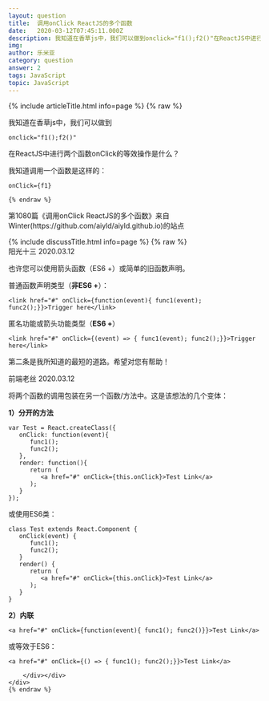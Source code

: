 ```yaml
---
layout: question
title:  调用onClick ReactJS的多个函数
date:   2020-03-12T07:45:11.000Z
description: 我知道在香草js中，我们可以做到onclick="f1();f2()"在ReactJS中进行两个函数onClick的等效操作是什么？我知道调...
img: 
author: 乐米亚
category: question
answer: 2
tags: JavaScript
topic: JavaScript
---
```

<div class="article-root">
  <div class="article">
    {% include articleTitle.html info=page %}
    {% raw %}
    <div class="article-content"><p><font style="vertical-align: inherit;"><font style="vertical-align: inherit;">我知道在香草js中，我们可以做到</font></font></p>

<pre><code>onclick="f1();f2()"
</code></pre>

<p><font style="vertical-align: inherit;"><font style="vertical-align: inherit;">在ReactJS中进行两个函数onClick的等效操作是什么？</font></font></p>

<p><font style="vertical-align: inherit;"><font style="vertical-align: inherit;">我知道调用一个函数是这样的： </font></font></p>

<pre><code>onClick={f1}
</code></pre></div>
    {% endraw %}
  </div>
  <p class="winter_mark">第1080篇《调用onClick ReactJS的多个函数》来自Winter(https://github.com/aiyld/aiyld.github.io)的站点</p>
  <div class="discuss-wrapper">
    {% include discussTitle.html info=page %}
    {% raw %}
    <div class="discuss-list">
    <div class="discuss-item">
        <div class="discuss-parent">
          <div class="discuss-meta">
            <span class="discuss-user">阳光十三</span>
            <span class="discuss-time">2020.03.12</span>
          </div>
          <div class="discuss-comment"><p><font style="vertical-align: inherit;"><font style="vertical-align: inherit;">也许您可以使用箭头函数（ES6 +）或简单的旧函数声明。</font></font></p>

<p><font style="vertical-align: inherit;"><font style="vertical-align: inherit;">普通函数声明类型（</font></font><strong><font style="vertical-align: inherit;"><font style="vertical-align: inherit;">非ES6 +</font></font></strong><font style="vertical-align: inherit;"><font style="vertical-align: inherit;">）：</font></font></p>

<pre><code>&lt;link href="#" onClick={function(event){ func1(event); func2();}}&gt;Trigger here&lt;/link&gt;
</code></pre>

<p><font style="vertical-align: inherit;"><font style="vertical-align: inherit;">匿名功能或箭头功能类型（</font></font><strong><font style="vertical-align: inherit;"><font style="vertical-align: inherit;">ES6 +</font></font></strong><font style="vertical-align: inherit;"><font style="vertical-align: inherit;">）</font></font></p>

<pre><code>&lt;link href="#" onClick={(event) =&gt; { func1(event); func2();}}&gt;Trigger here&lt;/link&gt;
</code></pre>

<p><font style="vertical-align: inherit;"><font style="vertical-align: inherit;">第二条是我所知道的最短的道路。</font><font style="vertical-align: inherit;">希望对您有帮助！</font></font></p></div>
        </div></div><div class="discuss-item">
        <div class="discuss-parent">
          <div class="discuss-meta">
            <span class="discuss-user">前端老丝</span>
            <span class="discuss-time">2020.03.12</span>
          </div>
          <div class="discuss-comment"><p><font style="vertical-align: inherit;"><font style="vertical-align: inherit;">将两个函数的调用包装在另一个函数/方法中。</font><font style="vertical-align: inherit;">这是该想法的几个变体：</font></font></p>

<p><strong><font style="vertical-align: inherit;"><font style="vertical-align: inherit;">1）分开的方法</font></font></strong></p>

<pre><code>var Test = React.createClass({<font></font>
   onClick: function(event){<font></font>
      func1();<font></font>
      func2();<font></font>
   },<font></font>
   render: function(){<font></font>
      return (<font></font>
         &lt;a href="#" onClick={this.onClick}&gt;Test Link&lt;/a&gt;<font></font>
      );<font></font>
   }<font></font>
});<font></font>
</code></pre>

<p><font style="vertical-align: inherit;"><font style="vertical-align: inherit;">或使用ES6类：</font></font></p>

<pre><code>class Test extends React.Component {<font></font>
   onClick(event) {<font></font>
      func1();<font></font>
      func2();<font></font>
   }<font></font>
   render() {<font></font>
      return (<font></font>
         &lt;a href="#" onClick={this.onClick}&gt;Test Link&lt;/a&gt;<font></font>
      );<font></font>
   }<font></font>
}<font></font>
</code></pre>

<p><strong><font style="vertical-align: inherit;"><font style="vertical-align: inherit;">2）内联</font></font></strong></p>

<pre><code>&lt;a href="#" onClick={function(event){ func1(); func2()}}&gt;Test Link&lt;/a&gt;
</code></pre>

<p><font style="vertical-align: inherit;"><font style="vertical-align: inherit;">或等效于ES6：</font></font></p>

<pre><code>&lt;a href="#" onClick={() =&gt; { func1(); func2();}}&gt;Test Link&lt;/a&gt;
</code></pre></div>
        </div></div>
    </div>
    {% endraw %}
  </div>
<div>
